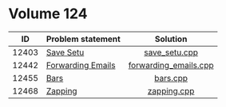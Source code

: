 # Volume 124

|  ID   |   Problem statement   |         Solution          |
|:-----:|:----------------------|:-------------------------:|
| 12403 | [Save Setu][]         | [save_setu.cpp][]         |
| 12442 | [Forwarding Emails][] | [forwarding_emails.cpp][] |
| 12455 | [Bars][]              | [bars.cpp][]              |
| 12468 | [Zapping][]           | [zapping.cpp][]           |

[Save Setu]:         http://uva.onlinejudge.org/index.php?option=com_onlinejudge&Itemid=8&category=279&page=show_problem&problem=3834
[Forwarding Emails]: http://uva.onlinejudge.org/index.php?option=com_onlinejudge&Itemid=8&category=279&page=show_problem&problem=3873
[Bars]:              http://uva.onlinejudge.org/index.php?option=com_onlinejudge&Itemid=8&category=279&page=show_problem&problem=3886
[Zapping]:           http://uva.onlinejudge.org/index.php?option=com_onlinejudge&Itemid=8&category=279&page=show_problem&problem=3912

[save_setu.cpp]:         save_setu.cpp
[forwarding_emails.cpp]: forwarding_emails.cpp
[bars.cpp]:              bars.cpp
[zapping.cpp]:           zapping.cpp
